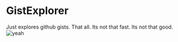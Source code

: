 # GistExplorer
Just explores github gists. That all. Its not that fast. Its not that good.
![yeah](https://i.imgur.com/p69DONP.png)
